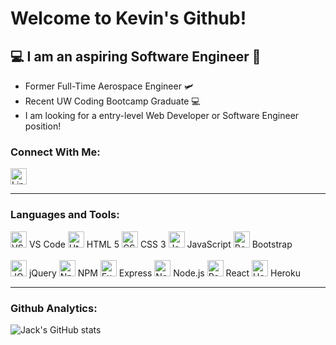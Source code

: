# Welcome to Kevin's Github!

## 💻 I am an aspiring Software Engineer 📱
- Former Full-Time Aerospace Engineer 🛩
- Recent UW Coding Bootcamp Graduate 💻
- I am looking for a entry-level Web Developer or Software Engineer position!

### Connect With Me:
[<img src='https://cdn.jsdelivr.net/gh/devicons/devicon/icons/linkedin/linkedin-original.svg' alt='Linkedin Icon' width='26px'/>](https://www.linkedin.com/in/kevchoi/)
<hr>

### Languages and Tools:
<img src='https://cdn.jsdelivr.net/gh/devicons/devicon/icons/vscode/vscode-original.svg' alt='VSCode Icon' width='26px'/> VS Code
<img src='https://cdn.jsdelivr.net/gh/devicons/devicon/icons/html5/html5-original.svg' alt='Html Icon' width='26px'/> HTML 5
<img src='https://cdn.jsdelivr.net/gh/devicons/devicon/icons/css3/css3-original.svg' alt='CSS Icon' width='26px'/> CSS 3
<img src='https://cdn.jsdelivr.net/gh/devicons/devicon/icons/javascript/javascript-original.svg' alt='Javascript Icon' width='26px'/> JavaScript
<img src='https://cdn.jsdelivr.net/gh/devicons/devicon/icons/bootstrap/bootstrap-plain.svg' alt='Bootstrap Icon' width='26px'/> Bootstrap
<br>
<br>
<img src='https://cdn.jsdelivr.net/gh/devicons/devicon/icons/jquery/jquery-original.svg' alt='JQuery Icon' width='26px'/> jQuery
<img src='https://cdn.jsdelivr.net/gh/devicons/devicon/icons/npm/npm-original-wordmark.svg' alt='Npm Icon' width='26px'/> NPM
<img src='https://cdn.jsdelivr.net/gh/devicons/devicon/icons/express/express-original.svg' alt='Express Icon' width='26px'/> Express
<img src='https://cdn.jsdelivr.net/gh/devicons/devicon/icons/nodejs/nodejs-original.svg' alt='Node.js Icon' width='26px'/> Node.js
<img src='https://cdn.jsdelivr.net/gh/devicons/devicon/icons/react/react-original.svg' alt='React Icon' width='26px'/> React
<img src='https://cdn.jsdelivr.net/gh/devicons/devicon/icons/heroku/heroku-original.svg' alt='Heroku Icon' width='26px'/> Heroku
<hr>

### Github Analytics:
![Jack's GitHub stats](https://github-readme-stats.vercel.app/api?username=rhwlffk1028&show_icons=true&theme=dark)